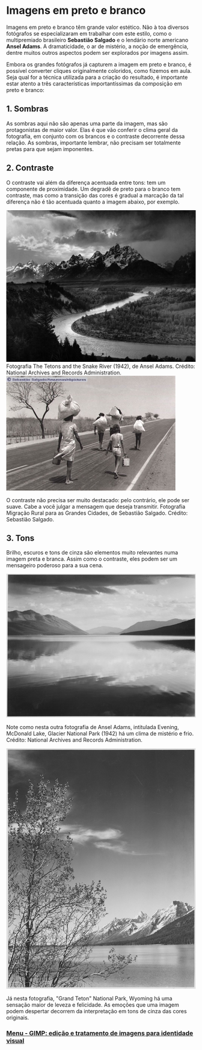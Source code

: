 # Imagens em preto e branco

Imagens em preto e branco têm grande valor estético. Não à toa diversos fotógrafos se especializaram em trabalhar com este estilo, como o multipremiado brasileiro **Sebastião Salgado** e o lendário norte americano **Ansel Adams**. A dramaticidade, o ar de mistério, a noção de emergência, dentre muitos outros aspectos podem ser explorados por imagens assim.

Embora os grandes fotógrafos já capturem a imagem em preto e branco, é possível converter cliques originalmente coloridos, como fizemos em aula. Seja qual for a técnica utilizada para a criação do resultado, é importante estar atento a três características importantíssimas da composição em preto e branco:

## 1. Sombras

As sombras aqui não são apenas uma parte da imagem, mas são protagonistas de maior valor. Elas é que vão conferir o clima geral da fotografia, em conjunto com os brancos e o contraste decorrente dessa relação. As sombras, importante lembrar, não precisam ser totalmente pretas para que sejam imponentes.

## 2. Contraste

O contraste vai além da diferença acentuada entre tons: tem um componente de proximidade. Um degradê de preto para o branco tem contraste, mas como a transição das cores é gradual a marcação da tal diferença não é tão acentuada quanto a imagem abaixo, por exemplo.

<img src="./img/preto-branco-01.jpg">
Fotografia The Tetons and the Snake River (1942), de Ansel Adams. Crédito: National Archives and Records Administration.
<img src="./img/preto-branco-02.jpg">

O contraste não precisa ser muito destacado: pelo contrário, ele pode ser suave. Cabe a você julgar a mensagem que deseja transmitir. Fotografia Migração Rural para as Grandes Cidades, de Sebastião Salgado. Crédito: Sebastião Salgado.

## 3. Tons

Brilho, escuros e tons de cinza são elementos muito relevantes numa imagem preta e branca. Assim como o contraste, eles podem ser um mensageiro poderoso para a sua cena.

<img src="./img/preto-branco-03.jpg">

Note como nesta outra fotografia de Ansel Adams, intitulada Evening, McDonald Lake, Glacier National Park (1942) há um clima de mistério e frio. Crédito: National Archives and Records Administration.

<img src="./img/preto-branco-04.jpg">

Já nesta fotografia, "Grand Teton" National Park, Wyoming há uma sensação maior de leveza e felicidade. As emoções que uma imagem podem despertar decorrem da interpretação em tons de cinza das cores originais.

### [Menu - GIMP: edição e tratamento de imagens para identidade visual](menu.md)